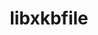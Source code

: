 ---
title: "libxkbfile"
layout: cache
categories: [package, develop-2024-03-10]
meta: {"versions": ["1.1.2"], "compilers": ["gcc@=11.1.0"], "oss": ["ubuntu20.04"], "platforms": ["linux"], "targets": ["x86_64_v3"], "stacks": ["data-vis-sdk", "root"], "num_specs": 1, "num_specs_by_stack": {"root": 1, "data-vis-sdk": 1}}
spec_details: [{"hash": "rlwy5k4e7cwvujj3kc7rzit37idqnvfe", "compiler": "gcc@=11.1.0", "versions": ["1.1.2"], "os": "ubuntu20.04", "platform": "linux", "target": "x86_64_v3", "variants": ["build_system=autotools"], "stacks": ["root", "data-vis-sdk"], "size": "-", "tarball": "https://binaries.spack.io/releases/develop-2024-03-10/build_cache/linux-ubuntu20.04-x86_64_v3/gcc-11.1.0/libxkbfile-1.1.2/linux-ubuntu20.04-x86_64_v3-gcc-11.1.0-libxkbfile-1.1.2-rlwy5k4e7cwvujj3kc7rzit37idqnvfe.spack"}]
---